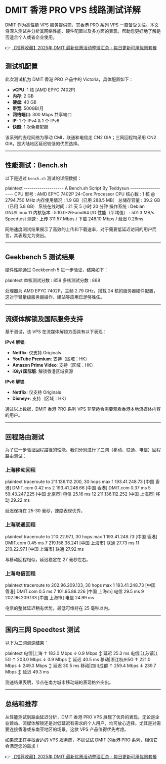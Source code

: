 # DMIT 香港 PRO VPS 线路测试详解

DMIT 作为高性能 VPS 服务提供商，其香港 PRO 系列 VPS 一直备受关注。本文将深入测试并分析其网络性能、硬件配置以及多方面的表现，帮助您更好地了解是否适合个人或者企业使用。

👉 [【推荐收藏】2025年 DMIT 最新优惠活动整理汇总 - 每日更新可用优惠套餐](https://bit.ly/dmit_coupon)

## 测试机配置

此次测试机为 DMIT 香港 PRO 产品中的 Victoria，具体配置如下：

- **vCPU**: 1 核 [AMD EPYC 7402P]
- **内存**: 2 GB
- **硬盘**: 40 GB
- **带宽**: 500GB/月
- **网络端口**: 300 Mbps 共享端口
- **IP**: 1 个 IPv4 & 1 个 IPv6
- **快照**: 1 次免费配额

该系列的去程网络为移动 CMI，联通和电信走 CN2 GIA；三网回程均采用 CN2 GIA，是大陆地区延迟较低的优质选择。

---

## 性能测试：Bench.sh

以下是通过 `bench.sh` 测试的详细数据：

plaintext
-------------------- A Bench.sh Script By Teddysun -------------------
CPU 型号           : AMD EPYC 7402P 24-Core Processor
CPU 核心数         : 1 核 @ 2794.750 MHz
内存使用情况       : 1.9 GB（已用 288.5 MB）
总储存容量         : 39.2 GB（已用 5.8 GB）
系统在线时间       : 21 天 5 小时 20 分钟
操作系统           : Debian GNU/Linux 11
内核版本           : 5.10.0-26-amd64
I/O 性能（平均值）  : 501.3 MB/s
Speedtest 测速     : 上传 311.57 Mbps / 下载 248.10 Mbps / 延迟 0.26ms


网络速度测试结果展示了高效的上传和下载速率，对于需要低延迟访问的用户而言，其表现尤为突出。

---

## Geekbench 5 测试结果

硬件性能通过 Geekbench 5 进一步验证，结果如下：

plaintext
单核测试分数 : 859
多核测试分数 : 868


处理器为 AMD EPYC 7402P，主频 2.79 GHz，搭载 24 核的服务器硬件配置，这对于轻量级服务器操作、建站等应用已足够胜任。

---

## 流媒体解锁及国际服务支持

基于测试，该 VPS 在流媒体解锁方面具有以下表现：

**IPv4 解锁**:
- **Netflix**: 仅支持 Originals
- **YouTube Premium**: 支持（区域：HK）
- **Amazon Prime Video**: 支持（区域：HK）
- **iQiyi 国际版**: 解锁香港区域资源

**IPv6 解锁**:
- **Netflix**: 仅支持 Originals
- **Disney+**: 支持（区域：HK）

通过以上数据，DMIT 香港 PRO 系列 VPS 非常适合需要观看香港本地流媒体内容的用户。

---

## 回程路由测试

为了进一步验证回程路径的性能，我们分别进行了三网（移动、联通、电信）回程路由测试：

### 上海移动回程
plaintext
traceroute to 211.136.112.200, 30 hops max
1   193.41.248.73   [中国 香港]   DMIT.com  0.42 ms
2   193.41.248.66   [中国 香港]   DMIT.com  0.37 ms
5   59.43.247.225   [中国 北京市] 电信     25.16 ms
12  211.136.112.252 [中国 上海市] 移动     29.22 ms


延迟保持在 25-30 毫秒，速度表现优秀。

### 上海联通回程
plaintext
traceroute to 210.22.97.1, 30 hops max
1   193.41.248.73   [中国 香港]   DMIT.com  0.45 ms
7   219.158.38.241  [中国 上海市] 联通     27.73 ms
11  210.22.97.1     [中国 上海市] 联通     27.92 ms


与移动回程相似，延迟稳定在 27 毫秒左右。

### 上海电信回程
plaintext
traceroute to 202.96.209.133, 30 hops max
1   193.41.248.73   [中国 香港]   DMIT.com  0.5 ms
7   101.95.88.226   [中国 上海市] 电信    29.5 ms
9   202.96.209.133  [中国 上海市] 电信    24.99 ms


电信的整体延迟稍有优势，最低可维持在 25 毫秒以内。

---

## 国内三网 Speedtest 测试

以下为三网测速结果：

plaintext
电信|上海        ↑ 183.0 Mbps ↓ 0.9 Mbps ↕ 延迟 25.3 ms
电信|江苏镇江5G  ↑ 203.0 Mbps ↓ 0.9 Mbps ↕ 延迟 40.5 ms
移动|浙江杭州5G  ↑ 221.0 Mbps ↓ 249.3 Mbps ↕ 延迟 30.5 ms
移动|四川成都    ↑ 259.4 Mbps ↓ 239.7 Mbps ↕ 延迟 49.3 ms


测速结果表明，节点在南方城市移动端的表现格外突出。

---

## 总结和推荐

从性能测试到路由延迟分析，DMIT 香港 PRO VPS 展现了优异的表现。无论是企业建站、流媒体解锁还是对低延迟有需求的个人用户，均可放心选择。尤其是对需要连接香港或东南亚地区的场景，这款 VPS 产品值得优先考虑。

如果您正在寻找合适的 VPS 服务商，不妨试试 DMIT 的香港 PRO 系列，相信它会满足您的需求！

👉 [【推荐收藏】2025年 DMIT 最新优惠活动整理汇总 - 每日更新可用优惠套餐](https://bit.ly/dmit_coupon)